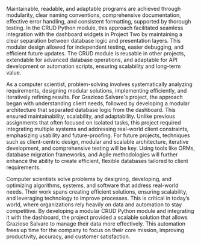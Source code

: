 Maintainable, readable, and adaptable programs are achieved through modularity, clear naming conventions, comprehensive documentation, effective error handling, and consistent formatting, supported by thorough testing. In the CRUD Python module, this approach facilitated seamless integration with the dashboard widgets in Project Two by maintaining a clear separation between database logic and presentation layers. This modular design allowed for independent testing, easier debugging, and efficient future updates. The CRUD module is reusable in other projects, extendable for advanced database operations, and adaptable for API development or automation scripts, ensuring scalability and long-term value.

As a computer scientist, problem-solving involves systematically analyzing requirements, designing modular solutions, implementing efficiently, and iteratively refining results. For Grazioso Salvare's project, the approach began with understanding client needs, followed by developing a modular architecture that separated database logic from the dashboard. This ensured maintainability, scalability, and adaptability. Unlike previous assignments that often focused on isolated tasks, this project required integrating multiple systems and addressing real-world client constraints, emphasizing usability and future-proofing. For future projects, techniques such as client-centric design, modular and scalable architecture, iterative development, and comprehensive testing will be key. Using tools like ORMs, database migration frameworks, and Agile methodologies will further enhance the ability to create efficient, flexible databases tailored to client requirements.

Computer scientists solve problems by designing, developing, and optimizing algorithms, systems, and software that address real-world needs. Their work spans creating efficient solutions, ensuring scalability, and leveraging technology to improve processes. This is critical in today’s world, where organizations rely heavily on data and automation to stay competitive. By developing a modular CRUD Python module and integrating it with the dashboard, the project provided a scalable solution that allows Grazioso Salvare to manage their data more effectively. This automation frees up time for the company to focus on their core mission, improving productivity, accuracy, and customer satisfaction.


